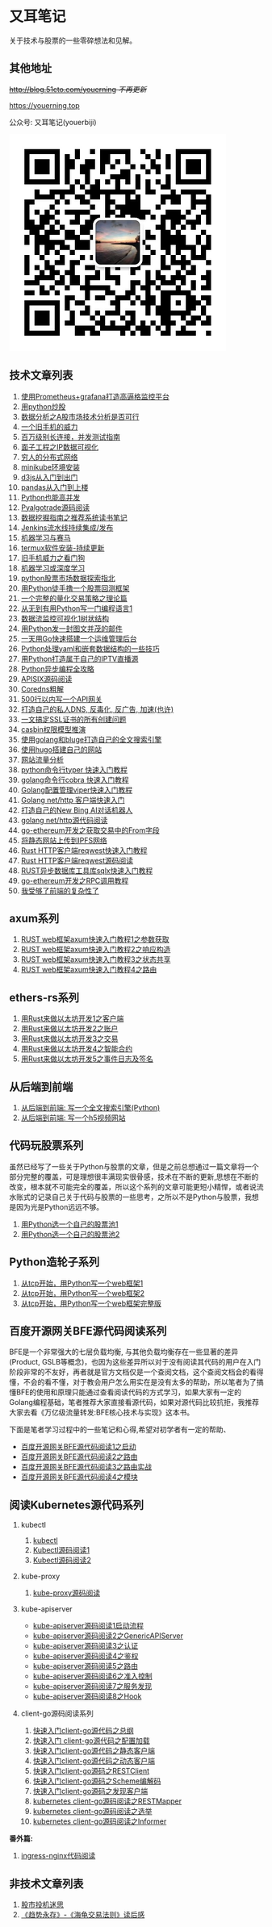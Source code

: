 # 又耳笔记
关于技术与股票的一些零碎想法和见解。



## 其他地址
~~http://blog.51cto.com/youerning  *不再更新*~~

https://youerning.top

公众号: 又耳笔记(youerbiji)

![微信公众号](./img/youerbiji.png)

## 技术文章列表
1. [使用Prometheus+grafana打造高逼格监控平台](https://github.com/youerning/blog/tree/master/prometheus)
2. [用python炒股](https://github.com/youerning/blog/tree/master/python-trade)
3. [数据分析之A股市场技术分析是否可行](https://github.com/youerning/blog/tree/master/stock-analysis)
4. [一个旧手机的威力](https://github.com/youerning/blog/tree/master/old-phone)
5. [百万级别长连接，并发测试指南](https://github.com/youerning/blog/tree/master/locust-test)
6. [面子工程之IP数据可视化](https://github.com/youerning/blog/tree/master/ip-visualize)
7. [穷人的分布式网络](https://github.com/youerning/blog/tree/master/fastvpn)
8. [minikube环境安装](https://github.com/youerning/blog/tree/master/minikube)
9. [d3js从入门到出门](https://github.com/youerning/blog/tree/master/d3js)
10. [pandas从入门到上楼](https://github.com/youerning/blog/tree/master/pandas)
11. [Python也能高并发](https://github.com/youerning/blog/tree/master/asyncio)
12. [Pyalgotrade源码阅读](https://github.com/youerning/blog/tree/master/pyalgotrade-code-read)
13. [数据挖掘指南之推荐系统读书笔记](https://github.com/youerning/blog/tree/master/data-mining_chapter01)
14. [Jenkins流水线持续集成/发布](https://github.com/youerning/blog/tree/master/cicd)
15. [机器学习与赛马](https://github.com/youerning/blog/tree/master/ml_and_horse_race)
16. [termux软件安装-持续更新](https://github.com/youerning/blog/tree/master/termux)
17. [旧手机威力之看门狗](https://github.com/youerning/blog/tree/master/watchdog)
18. [机器学习或深度学习](https://github.com/youerning/blog/tree/master/ai)
19. [python股票市场数据探索指北](https://github.com/youerning/blog/tree/master/stock_data)
20. [用Python徒手撸一个股票回测框架](https://github.com/youerning/blog/tree/master/backtest)
21. [一个完整的量化交易策略之理论篇](https://github.com/youerning/blog/tree/master/quant1)
22. [从无到有用Python写一门编程语言1](https://github.com/youerning/blog/tree/master/new_program)
23. [数据流监控可视化1树状结构](https://github.com/youerning/blog/tree/master/dataflow-vis)
24. [用Python发一封图文并茂的邮件](https://github.com/youerning/blog/tree/master/sendmail)
25. [一天用Go快速搭建一个运维管理后台](https://youerning.top/post/fast-admin/)
26. [Python处理yaml和嵌套数据结构的一些技巧](https://github.com/youerning/blog/tree/master/py_yaml_nested_data)
27. [用Python打造属于自己的IPTV直播源](https://youerning.top/post/iptv/)
28. [Python异步编程全攻略](https://youerning.top/post/python-async/)
29. [APISIX源码阅读](https://youerning.top/post/apisix_code/)
30. [Coredns粗解](https://youerning.top/post/coredns_code/)
31. [500行以内写一个API网关](https://youerning.top/post/apix_code/)
32. [打造自己的私人DNS, 反毒化, 反广告, 加速(也许)](https://youerning.top/post/custom_dns/)
33. [一文搞定SSL证书的所有创建问题](https://youerning.top/post/mkssl/)
34. [casbin权限模型推演](https://youerning.top/post/casbin/)
35. [使用golang和bluge打造自己的全文搜索引擎](https://youerning.top/post/gobluge/)
36. [使用hugo搭建自己的网站](https://youerning.top/post/hugo/hugo1)
37. [网站流量分析](https://youerning.top/post/web-log-analysis)
38. [python命令行typer 快速入门教程](https://youerning.top/post/typer-tutorial)
39. [golang命令行cobra 快速入门教程](https://youerning.top/post/cobra-tutorial)
40. [Golang配置管理viper快速入门教程](https://youerning.top/post/viper-tutorial)
41. [Golang net/http 客户端快速入门](https://youerning.top/post/go-http-client-tutorial/)
42. [打造自己的New Bing AI对话机器人](https://youerning.top/post/newbing/)
43. [golang net/http源代码阅读](https://youerning.top/post/go-http-code-reading/)
44. [go-ethereum开发之获取交易中的From字段](https://youerning.top/post/go-ethereum/post1/)
45. [将静态网站上传到IPFS网络](https://youerning.top/post/ipfs-website/)
46. [Rust HTTP客户端reqwest快速入门教程](https://youerning.top/post/reqwest-tutorial/)
47. [Rust HTTP客户端reqwest源码阅读](https://youerning.top/post/reqwest-code-reading/)
48. [RUST异步数据库工具库sqlx快速入门教程 ](https://youerning.top/post/sqlx-tutorial/)
49. [go-ethereum开发之RPC调用教程](https://youerning.top/post/go-ethereum/post2/)
50. [我受够了前端的复杂性了 ](https://youerning.top/post/diss-frontend-framework/)

## axum系列
1. [RUST web框架axum快速入门教程1之参数获取](https://youerning.top/post/axum/quickstart-1/)
2. [RUST web框架axum快速入门教程2之响应构造](https://youerning.top/post/axum/quickstart-2/)
3. [RUST web框架axum快速入门教程3之状态共享](https://youerning.top/post/axum/quickstart-3/)
4. [RUST web框架axum快速入门教程4之路由](https://youerning.top/post/axum/quickstart-4/)

## ethers-rs系列
1. [用Rust来做以太坊开发1之客户端](https://youerning.top/post/ethers-rs/tutorial-1/)
2. [用Rust来做以太坊开发2之账户](https://youerning.top/post/ethers-rs/tutorial-2/)
3. [用Rust来做以太坊开发3之交易](https://youerning.top/post/ethers-rs/tutorial-3/)
4. [用Rust来做以太坊开发4之智能合约](https://youerning.top/post/ethers-rs/tutorial-4/)
5. [用Rust来做以太坊开发5之事件日志及签名](https://youerning.top/post/ethers-rs/tutorial-5/)


## 从后端到前端
1. [从后端到前端: 写一个全文搜索引擎(Python)](https://github.com/youerning/blog/tree/master/search_engine)
1. [从后端到前端: 写一个h5视频网站](https://github.com/youerning/blog/tree/master/video_site)


## 代码玩股票系列
虽然已经写了一些关于Python与股票的文章，但是之前总想通过一篇文章将一个部分完整的覆盖，可是理想很丰满现实很骨感，技术在不断的更新,思想在不断的改变，根本就不可能完全的覆盖，所以这个系列的文章可能更短小精悍，或者说流水账式的记录自己关于代码与股票的一些思考，之所以不是Python与股票，我想是因为光是Python远远不够。

1. [用Python选一个自己的股票池1](https://github.com/youerning/blog/tree/master/stock_pool/post1.md)
2. [用Python选一个自己的股票池2](https://github.com/youerning/blog/tree/master/stock_pool/post2.md)


## Python造轮子系列
1. [从tcp开始，用Python写一个web框架1](https://github.com/youerning/blog/tree/master/web_framework/post1.md)
2. [从tcp开始，用Python写一个web框架2](https://github.com/youerning/blog/tree/master/web_framework/post2.md)
3. [从tcp开始，用Python写一个web框架完整版](https://github.com/youerning/blog/tree/master/web_framework/post3.md)


## 百度开源网关BFE源代码阅读系列
BFE是一个非常强大的七层负载均衡, 与其他负载均衡存在一些显著的差异(Product, GSLB等概念)，也因为这些差异所以对于没有阅读其代码的用户在入门阶段非常的不友好，再者就是官方文档仅是一个查阅文档，这个查阅文档会的看得懂，不会的看不懂，对于教会用户怎么用实在是没有太多的帮助，所以笔者为了搞懂BFE的使用和原理只能通过查看阅读代码的方式学习，如果大家有一定的Golang编程基础，笔者推荐大家直接看源代码，如果对源代码比较抗拒，我推荐大家去看《万亿级流量转发:BFE核心技术与实现》这本书。

下面是笔者学习过程中的一些笔记和心得,希望对初学者有一定的帮助、

- [百度开源网关BFE源代码阅读1之启动](https://youerning.top/post/bfe/bfe1/)
- [百度开源网关BFE源代码阅读2之路由](https://youerning.top/post/bfe/bfe2/)
- [百度开源网关BFE源代码阅读3之路由实战](https://youerning.top/post/bfe/bfe3/)
- [百度开源网关BFE源代码阅读4之模块](https://youerning.top/post/bfe/bfe4/)


## 阅读Kubernetes源代码系列
1. kubectl
   1. [kubectl](https://youerning.top/post/kubernetes/kubectl1/) 
   2. [Kubectl源码阅读1](https://youerning.top/post/kubernetes/kubectl-new-1/)
   3. [Kubectl源码阅读2](https://youerning.top/post/kubernetes/kubectl-new-2/)

2. kube-proxy
   1. [kube-proxy源码阅读](https://github.com/youerning/blog/blob/master/kubernetes/kube-proxy.md)

3. kube-apiserver
   - [kube-apiserver源码阅读1启动流程](https://youerning.top/post/kubernetes/kube-apiserver1/)
   - [kube-apiserver源码阅读2之GenericAPIServer](https://youerning.top/post/kubernetes/kube-apiserver2/)
   - [kube-apiserver源码阅读3之认证](https://youerning.top/post/kubernetes/kube-apiserver3/)
   - [kube-apiserver源码阅读4之鉴权](https://youerning.top/post/kubernetes/kube-apiserver4/)
   - [kube-apiserver源码阅读5之路由](https://youerning.top/post/kubernetes/kube-apiserver5/)
   - [kube-apiserver源码阅读6之准入控制](https://youerning.top/post/kubernetes/kube-apiserver6/)
   - [kube-apiserver源码阅读7之服务发现](https://youerning.top/post/kubernetes/kube-apiserver7/)
   - [kube-apiserver源码阅读8之Hook](https://youerning.top/post/kubernetes/kube-apiserver8/)

4. client-go源码阅读系列
   1. [快速入门client-go源代码之总纲](https://youerning.top/post/k8s-client-go-code-reading/post1/)
   2. [快速入门 client-go源代码之配置加载](https://youerning.top/post/k8s-client-go-code-reading/post2/)
   3. [快速入门client-go源代码之静态客户端](https://youerning.top/post/k8s-client-go-code-reading/post3/)
   4. [快速入门client-go源代码之动态客户端](https://youerning.top/post/k8s-client-go-code-reading/post4/)
   5. [快速入门client-go源码之RESTClient](https://youerning.top/post/k8s-client-go-code-reading/post5/)
   6. [快速入门client-go源码之Scheme编解码](https://youerning.top/post/k8s-client-go-code-reading/post6/)
   7. [快速入门client-go源码之发现客户端](https://youerning.top/post/k8s-client-go-code-reading/post7/)
   8. [kubernetes client-go源码阅读之RESTMapper](https://youerning.top/post/k8s-client-go-code-reading/post8/)
   9. [kubernetes client-go源码阅读之选举](https://youerning.top/post/k8s-client-go-code-reading/post9/)
   10. [kubernetes client-go源码阅读之Informer](https://youerning.top/post/k8s-client-go-code-reading/post10/)


**番外篇:**
1. [ingress-nginx代码阅读](https://github.com/youerning/blog/tree/master/kubernetes/nginx-ingress-controller.md)



## 非技术文章列表
1. [股市投机迷思](https://github.com/youerning/blog/tree/master/stock-in-thought)
2. [《趋势永存》-《海龟交易法则》读后感](https://github.com/youerning/blog/tree/master/trending_invest)

